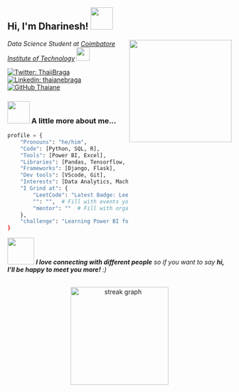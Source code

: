 <h2> Hi, I'm Dharinesh! <img src="https://media.giphy.com/media/mGcNjsfWAjY5AEZNw6/giphy.gif" width="50"></h2>
<img align='right' src="https://media.giphy.com/media/ieyl9zmCjO4b4t6qoY/giphy.gif" width="230">
<p><em>Data Science Student at <a href="https://www.cit.edu.in/">Coimbatore Institute of Technology</a>
<img src="https://media.giphy.com/media/WUlplcMpOCEmTGBtBW/giphy.gif" width="30"> 
</em></p>

[![Twitter: ThaiiBraga](https://img.shields.io/twitter/follow/ThaiiBraga?style=social)](https://twitter.com/ThaiiBraga)
[![Linkedin: thaianebraga](https://img.shields.io/badge/-thaianebraga-blue?style=flat-square&logo=Linkedin&logoColor=white&link=https://www.linkedin.com/in/thaianebraga/)](https://www.linkedin.com/in/thaianebraga/)
[![GitHub Thaiane](https://img.shields.io/github/followers/thaiane?label=follow&style=social)](https://github.com/Thaiane)


### <img src="https://media.giphy.com/media/VgCDAzcKvsR6OM0uWg/giphy.gif" width="50"> A little more about me...  

```python
profile = {
    "Pronouns": "he/him",
    "Code": [Python, SQL, R],
    "Tools": [Power BI, Excel],
    "Libraries": [Pandas, Tensorflow, Numpy, Scikitlearn, Seaborn, Pytorch],
    "Frameworks": [Django, Flask],
    "Dev tools": [VScode, Git],
    "Interests": [Data Analytics, Machine Learning, DataBases, Generative AI], 
    "I Grind at": {
        "LeetCode": "Latest Badge: Leetcode 100",
        "": "",  # Fill with events you have spoken at, e.g., "PyCon"
        "mentor": ""  # Fill with organizations you mentor for, e.g., "Girls Who Code"
    },
    "challenge": "Learning Power BI for Daily for 100 ""
}
```

<img src="https://media.giphy.com/media/LnQjpWaON8nhr21vNW/giphy.gif" width="60"> <em><b>I love connecting with different people</b> so if you want to say <b>hi, I'll be happy to meet you more!</b> :)</em>

<br>

<div align="center">
  <img src="https://streak-stats.demolab.com?user=Dharinesh&locale=en&mode=daily&theme=dark&hide_border=false&border_radius=5&order=3" height="220" alt="streak graph"  />
</div>

###

###
<!--
<img src="https://raw.githubusercontent.com/avd1729/avd1729/output/snake.svg" alt="Snake animation" />
-->
###

